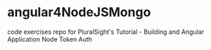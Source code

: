 # angular4NodeJSMongo
code exercises repo for PluralSight's Tutorial - Building and Angular Application Node Token Auth
